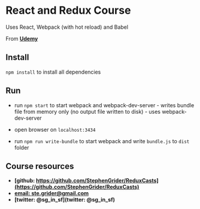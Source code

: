 # React and Redux Course

Uses React, Webpack (with hot reload) and Babel

From **[Udemy](https://www.udemy.com/react-redux)**

## Install
 ```npm install``` to install all dependencies

## Run

 - run ```npm start``` to start webpack and webpack-dev-server - writes bundle file from memory only (no output file written to disk) - uses webpack-dev-server

- open browser on ```localhost:3434```

- run ```npm run write-bundle``` to start webpack and write ```bundle.js``` to ```dist``` folder

## Course resources

- **[github: https://github.com/StephenGrider/ReduxCasts](https://github.com/StephenGrider/ReduxCasts)**
- **[email: ste.grider@gmail.com](ste.grider@gmail.com)**
- **[twitter: @sg_in_sf](twitter: @sg_in_sf)**
